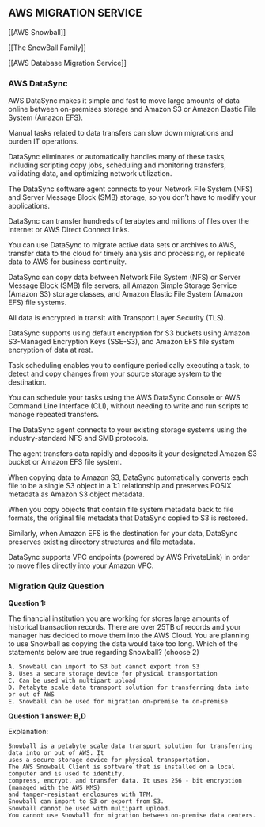 ## AWS MIGRATION SERVICE

[[AWS Snowball]]

[[The SnowBall Family]]

[[AWS Database Migration Service]]

### AWS DataSync

AWS DataSync makes it simple and fast to move large amounts of data online between on-premises
storage and Amazon S3 or Amazon Elastic File System (Amazon EFS).

Manual tasks related to data transfers can slow down migrations and burden IT operations.

DataSync eliminates or automatically handles many of these tasks, including scripting copy jobs,
scheduling and monitoring transfers, validating data, and optimizing network utilization.

The DataSync software agent connects to your Network File System (NFS) and Server Message Block
(SMB) storage, so you don’t have to modify your applications.


DataSync can transfer hundreds of terabytes and millions of files over the internet or AWS Direct
Connect links.

You can use DataSync to migrate active data sets or archives to AWS, transfer data to the cloud for
timely analysis and processing, or replicate data to AWS for business continuity.

DataSync can copy data between Network File System (NFS) or Server Message Block (SMB) file
servers, all Amazon Simple Storage Service (Amazon S3) storage classes, and Amazon Elastic File
System (Amazon EFS) file systems.

All data is encrypted in transit with Transport Layer Security (TLS).

DataSync supports using default encryption for S3 buckets using Amazon S3-Managed Encryption
Keys (SSE-S3), and Amazon EFS file system encryption of data at rest.

Task scheduling enables you to configure periodically executing a task, to detect and copy changes
from your source storage system to the destination.

You can schedule your tasks using the AWS DataSync Console or AWS Command Line Interface (CLI),
without needing to write and run scripts to manage repeated transfers.

The DataSync agent connects to your existing storage systems using the industry-standard NFS and
SMB protocols.

The agent transfers data rapidly and deposits it your designated Amazon S3 bucket or Amazon EFS
file system.

When copying data to Amazon S3, DataSync automatically converts each file to be a single S3 object
in a 1:1 relationship and preserves POSIX metadata as Amazon S3 object metadata.

When you copy objects that contain file system metadata back to file formats, the original file
metadata that DataSync copied to S3 is restored.

Similarly, when Amazon EFS is the destination for your data, DataSync preserves existing directory
structures and file metadata.

DataSync supports VPC endpoints (powered by AWS PrivateLink) in order to move files directly into
your Amazon VPC.


### Migration Quiz Question

**Question 1:**

The financial institution you are working for stores large amounts of historical transaction records.
There are over 25TB of records and your manager has decided to move them into the AWS Cloud.
You are planning to use Snowball as copying the data would take too long. Which of the statements
below are true regarding Snowball? (choose 2)

```
A. Snowball can import to S3 but cannot export from S3
B. Uses a secure storage device for physical transportation
C. Can be used with multipart upload
D. Petabyte scale data transport solution for transferring data into or out of AWS
E. Snowball can be used for migration on-premise to on-premise
```
**Question 1 answer: B,D**

Explanation:

```
Snowball is a petabyte scale data transport solution for transferring data into or out of AWS. It
uses a secure storage device for physical transportation.
The AWS Snowball Client is software that is installed on a local computer and is used to identify,
compress, encrypt, and transfer data. It uses 256 - bit encryption (managed with the AWS KMS)
and tamper-resistant enclosures with TPM.
Snowball can import to S3 or export from S3.
Snowball cannot be used with multipart upload.
You cannot use Snowball for migration between on-premise data centers.
```
